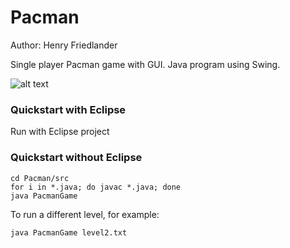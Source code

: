 # Pacman

Author: Henry Friedlander

Single player Pacman game with GUI. Java program using Swing.  

![alt text](https://raw.githubusercontent.com/peteflorence/Pacman/master/Pacman/MITpacman.png "MIT level :)")

### Quickstart with Eclipse

Run with Eclipse project

### Quickstart without Eclipse

```
cd Pacman/src
for i in *.java; do javac *.java; done
java PacmanGame

```

To run a different level, for example:


```
java PacmanGame level2.txt
```


